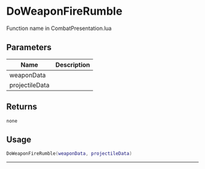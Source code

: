 # DoWeaponFireRumble

Function name in CombatPresentation.lua

## Parameters

| Name           | Description |
| -------------- | ----------- |
| weaponData     |             |
| projectileData |             |

## Returns

`none`

## Usage

```lua
DoWeaponFireRumble(weaponData, projectileData)
```

---
